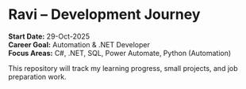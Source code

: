 # Ravi – Development Journey

**Start Date:** 29-Oct-2025  
**Career Goal:** Automation & .NET Developer  
**Focus Areas:** C#, .NET, SQL, Power Automate, Python (Automation)

This repository will track my learning progress, small projects, and job preparation work.
